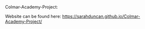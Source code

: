 Colmar-Academy-Project:

Website can be found here: https://sarahduncan.github.io/Colmar-Academy-Project/
